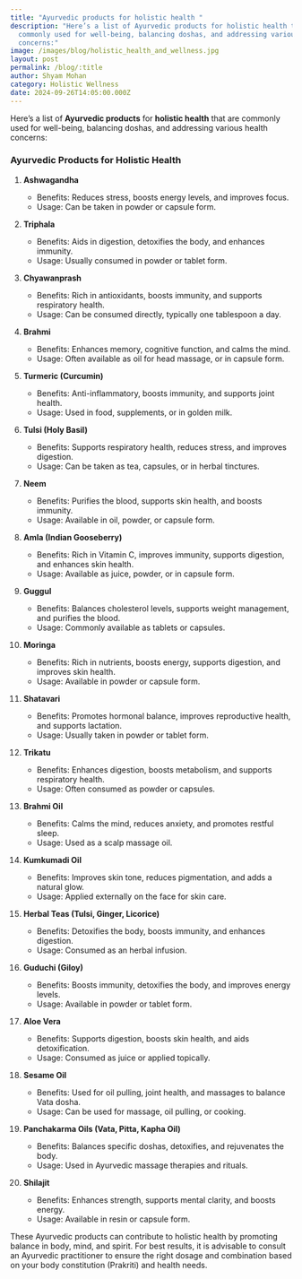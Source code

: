 ```yaml
---
title: "Ayurvedic products for holistic health "
description: "Here’s a list of Ayurvedic products for holistic health that are
  commonly used for well-being, balancing doshas, and addressing various health
  concerns:"
image: /images/blog/holistic_health_and_wellness.jpg
layout: post
permalink: /blog/:title
author: Shyam Mohan
category: Holistic Wellness
date: 2024-09-26T14:05:00.000Z
---
```


Here’s a list of **Ayurvedic products** for **holistic health** that are commonly used for well-being, balancing doshas, and addressing various health concerns:

### Ayurvedic Products for Holistic Health

1. **Ashwagandha**
   - Benefits: Reduces stress, boosts energy levels, and improves focus.
   - Usage: Can be taken in powder or capsule form.

2. **Triphala**
   - Benefits: Aids in digestion, detoxifies the body, and enhances immunity.
   - Usage: Usually consumed in powder or tablet form.

3. **Chyawanprash**
   - Benefits: Rich in antioxidants, boosts immunity, and supports respiratory health.
   - Usage: Can be consumed directly, typically one tablespoon a day.

4. **Brahmi**
   - Benefits: Enhances memory, cognitive function, and calms the mind.
   - Usage: Often available as oil for head massage, or in capsule form.

5. **Turmeric (Curcumin)**
   - Benefits: Anti-inflammatory, boosts immunity, and supports joint health.
   - Usage: Used in food, supplements, or in golden milk.

6. **Tulsi (Holy Basil)**
   - Benefits: Supports respiratory health, reduces stress, and improves digestion.
   - Usage: Can be taken as tea, capsules, or in herbal tinctures.

7. **Neem**
   - Benefits: Purifies the blood, supports skin health, and boosts immunity.
   - Usage: Available in oil, powder, or capsule form.

8. **Amla (Indian Gooseberry)**
   - Benefits: Rich in Vitamin C, improves immunity, supports digestion, and enhances skin health.
   - Usage: Available as juice, powder, or in capsule form.

9. **Guggul**
   - Benefits: Balances cholesterol levels, supports weight management, and purifies the blood.
   - Usage: Commonly available as tablets or capsules.

10. **Moringa**
    - Benefits: Rich in nutrients, boosts energy, supports digestion, and improves skin health.
    - Usage: Available in powder or capsule form.

11. **Shatavari**
    - Benefits: Promotes hormonal balance, improves reproductive health, and supports lactation.
    - Usage: Usually taken in powder or tablet form.

12. **Trikatu**
    - Benefits: Enhances digestion, boosts metabolism, and supports respiratory health.
    - Usage: Often consumed as powder or capsules.

13. **Brahmi Oil**
    - Benefits: Calms the mind, reduces anxiety, and promotes restful sleep.
    - Usage: Used as a scalp massage oil.

14. **Kumkumadi Oil**
    - Benefits: Improves skin tone, reduces pigmentation, and adds a natural glow.
    - Usage: Applied externally on the face for skin care.

15. **Herbal Teas (Tulsi, Ginger, Licorice)**
    - Benefits: Detoxifies the body, boosts immunity, and enhances digestion.
    - Usage: Consumed as an herbal infusion.

16. **Guduchi (Giloy)**
    - Benefits: Boosts immunity, detoxifies the body, and improves energy levels.
    - Usage: Available in powder or tablet form.

17. **Aloe Vera**
    - Benefits: Supports digestion, boosts skin health, and aids detoxification.
    - Usage: Consumed as juice or applied topically.

18. **Sesame Oil**
    - Benefits: Used for oil pulling, joint health, and massages to balance Vata dosha.
    - Usage: Can be used for massage, oil pulling, or cooking.

19. **Panchakarma Oils (Vata, Pitta, Kapha Oil)**
    - Benefits: Balances specific doshas, detoxifies, and rejuvenates the body.
    - Usage: Used in Ayurvedic massage therapies and rituals.

20. **Shilajit**
    - Benefits: Enhances strength, supports mental clarity, and boosts energy.
    - Usage: Available in resin or capsule form.

These Ayurvedic products can contribute to holistic health by promoting balance in body, mind, and spirit. For best results, it is advisable to consult an Ayurvedic practitioner to ensure the right dosage and combination based on your body constitution (Prakriti) and health needs.